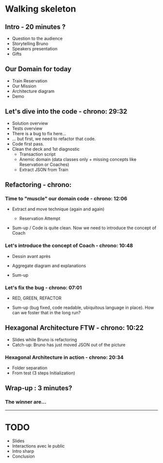 
# Walking skeleton

## Intro - 20 minutes ?
 - Question to the audience
 - Storytelling Bruno
 - Speakers presentation
 - Gifts

## Our Domain for today
 - Train Reservation
 - Our Mission
 - Architecture diagram
 - Demo

## Let's dive into the code - chrono: 29:32
 - Solution overview
 - Tests overview
 - There is a bug to fix here...
 - ... but first, we need to refactor that code.
 - Code first pass.
 - Clean the deck and 1st diagnostic
    - Transaction script
    - Anemic domain (data classes only + missing concepts like Reservation or Coaches)
    - Extract JSON from Train

## Refactoring - chrono: 

### Time to "muscle" our domain code - chrono: 12:06
 - Extract and move technique (again and again)
    - Reservation Attempt

- Sum-up / Code is quite clean. Now we need to introduce the concept of Coach

### Let's introduce the concept of Coach - chrono: 10:48
 - Dessin avant après
 - Aggregate diagram and explanations

- Sum-up
### Let's fix the bug - chrono: 07:01
 - RED, GREEN, REFACTOR

- Sum-up (bug fixed, code readable, ubiquitous language in place). How can we foster that in the long run?

## Hexagonal Architecture FTW - chrono: 10:22
 - Slides while Bruno is refactoring
 - Catch-up: Bruno has just moved JSON out of the picture

### Hexagonal Architecture in action - chrono: 20:34
 
 - Folder separation
 - From test (3 steps Initialization)


## Wrap-up : 3 minutes?

### The winner are...

---
# TODO
- Slides
- Interactions avec le public
- Intro sharp
- Conclusion



